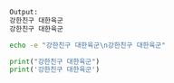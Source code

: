 ```txt
Output:
강한친구 대한육군
강한친구 대한육군
```

```sh
echo -e "강한친구 대한육군\n강한친구 대한육군"
```

```py
print("강한친구 대한육군")
print('강한친구 대한육군')
```
